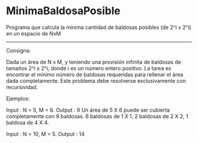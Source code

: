 # MinimaBaldosaPosible
Programa que calcula la mínima cantidad de baldosas posibles (de 2^i x 2^i) en un espacio de NxM

- - - - - -

Consigna:

Dada un área de N x M, y teniendo una provisión infinita de baldosas de tamaños 2^i x 2^i, donde i es un número entero positivo. La tarea es encontrar el mínimo número de baldosas requeridas para rellenar el área dada completamente.
Este problema debe resolverse exclusivamente con recursividad.

Ejemplos:

Input : N = 5, M = 6.
Output : 9
Un área de 5 X 6 puede ser cubierta completamente con 9 baldosas.
6 baldosas de 1 X 1, 2 baldosas de 2 X 2, 1 baldosa de 4 X 4.




Input : N = 10, M = 5.
Output : 14
